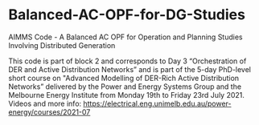 # Balanced-AC-OPF-for-DG-Studies
AIMMS Code - A Balanced AC OPF for Operation and Planning Studies Involving Distributed Generation

This code is part of block 2 and corresponds to Day 3 “Orchestration of DER and Active Distribution Networks” and is part of the 5-day PhD-level short course on "Advanced Modelling of DER-Rich Active Distribution Networks” delivered by the Power and Energy Systems Group and the Melbourne Energy Institute from Monday 19th to Friday 23rd July 2021. Videos and more info: https://electrical.eng.unimelb.edu.au/power-energy/courses/2021-07
